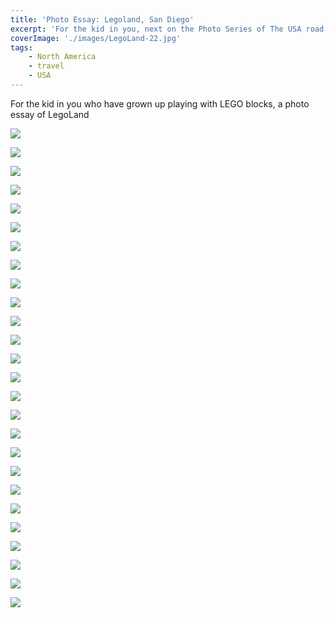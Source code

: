 ```yaml
---
title: 'Photo Essay: Legoland, San Diego'
excerpt: 'For the kid in you, next on the Photo Series of The USA road trip: LegoLand'
coverImage: './images/LegoLand-22.jpg'
tags:
    - North America
    - travel
    - USA
---
```


For the kid in you who have grown up playing with LEGO blocks, a photo essay of LegoLand

![](./images/LegoLand-1.jpg)

![](./images/LegoLand-2.jpg)

![](./images/LegoLand-3.jpg)

![](./images/LegoLand-4.jpg)

![](./images/LegoLand-5.jpg)

![](./images/LegoLand-6.jpg)

![](./images/LegoLand-7.jpg)

![](./images/LegoLand-8.jpg)

![](./images/LegoLand-9.jpg)

![](./images/LegoLand-10.jpg)

![](./images/LegoLand-11.jpg)

![](./images/LegoLand-12.jpg)

![](./images/LegoLand-13.jpg)

![](./images/LegoLand-14.jpg)

![](./images/LegoLand-15.jpg)

![](./images/LegoLand-16.jpg)

![](./images/LegoLand-17.jpg)

![](./images/LegoLand-18.jpg)

![](./images/LegoLand-19.jpg)

![](./images/LegoLand-20.jpg)

![](./images/LegoLand-21.jpg)

![](./images/LegoLand-22.jpg)

![](./images/LegoLand-23.jpg)

![](./images/LegoLand-24.jpg)

![](./images/LegoLand-25.jpg)

![](./images/LegoLand-26.jpg)

